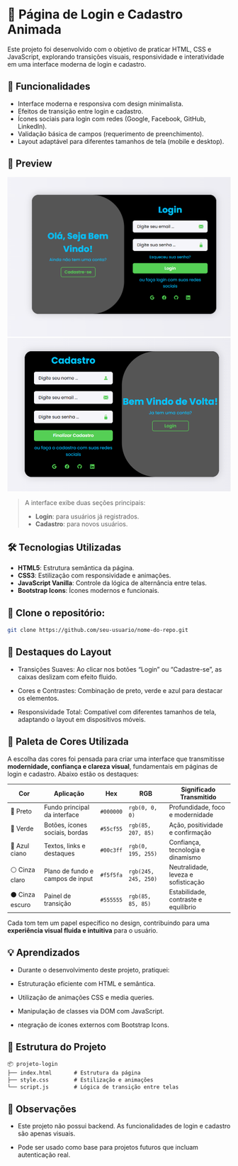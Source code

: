 # 🔐 Página de Login e Cadastro Animada

Este projeto foi desenvolvido com o objetivo de praticar HTML, CSS e JavaScript, explorando transições visuais, responsividade e interatividade em uma interface moderna de login e cadastro.

## 🌟 Funcionalidades

- Interface moderna e responsiva com design minimalista.
- Efeitos de transição entre login e cadastro.
- Ícones sociais para login com redes (Google, Facebook, GitHub, LinkedIn).
- Validação básica de campos (requerimento de preenchimento).
- Layout adaptável para diferentes tamanhos de tela (mobile e desktop).

## 📸 Preview

![login](img/login.png)
![cadastro](img/cadastro.png) 


> A interface exibe duas seções principais:
> - **Login**: para usuários já registrados.
> - **Cadastro**: para novos usuários.

## 🛠️ Tecnologias Utilizadas

- **HTML5**: Estrutura semântica da página.
- **CSS3**: Estilização com responsividade e animações.
- **JavaScript Vanilla**: Controle da lógica de alternância entre telas.
- **Bootstrap Icons**: Ícones modernos e funcionais.

## 🚀 Clone o repositório:
   ```bash
   git clone https://github.com/seu-usuario/nome-do-repo.git
```
## 🎨 Destaques do Layout
- Transições Suaves: Ao clicar nos botões “Login” ou “Cadastre-se”, as caixas deslizam com efeito fluido.

- Cores e Contrastes: Combinação de preto, verde e azul para destacar os elementos.

- Responsividade Total: Compatível com diferentes tamanhos de tela, adaptando o layout em dispositivos móveis.

## 🎨 Paleta de Cores Utilizada

A escolha das cores foi pensada para criar uma interface que transmitisse **modernidade, confiança e clareza visual**, fundamentais em páginas de login e cadastro. Abaixo estão os destaques:

| Cor         | Aplicação                        | Hex       | RGB                  | Significado Transmitido               |
|-------------|----------------------------------|-----------|----------------------|----------------------------------------|
| 🖤 Preto     | Fundo principal da interface     | `#000000` | `rgb(0, 0, 0)`       | Profundidade, foco e modernidade       |
| 💚 Verde     | Botões, ícones sociais, bordas   | `#55cf55` | `rgb(85, 207, 85)`   | Ação, positividade e confirmação       |
| 💙 Azul ciano| Textos, links e destaques        | `#00c3ff` | `rgb(0, 195, 255)`   | Confiança, tecnologia e dinamismo      |
| ⚪ Cinza claro| Plano de fundo e campos de input| `#f5f5fa` | `rgb(245, 245, 250)` | Neutralidade, leveza e sofisticação    |
| ⚫ Cinza escuro| Painel de transição             | `#555555` | `rgb(85, 85, 85)`    | Estabilidade, contraste e equilíbrio   |

Cada tom tem um papel específico no design, contribuindo para uma **experiência visual fluida e intuitiva** para o usuário.


## 💡 Aprendizados
- Durante o desenvolvimento deste projeto, pratiquei:

- Estruturação eficiente com HTML e semântica.

- Utilização de animações CSS e media queries.

- Manipulação de classes via DOM com JavaScript.

- ntegração de ícones externos com Bootstrap Icons.

## 📁 Estrutura do Projeto
```
📦 projeto-login
├── index.html       # Estrutura da página
├── style.css        # Estilização e animações
└── script.js        # Lógica de transição entre telas
```

## 📌 Observações
- Este projeto não possui backend. As funcionalidades de login e cadastro são apenas visuais.

- Pode ser usado como base para projetos futuros que incluam autenticação real.